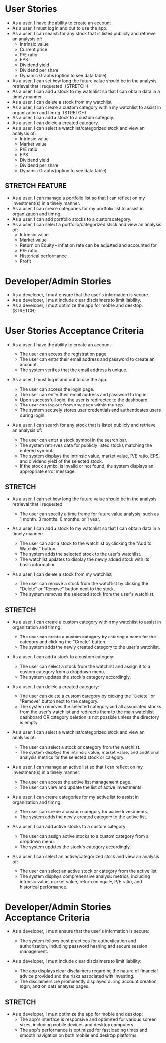 # User Stories

- As a user, I have the ability to create an account.
- As a user, I must log in and out to use the app.
- As a user, I can search for any stock that is listed publicly and retrieve an analysis of:
  * Intrinsic value
  * Current price
  * P/E ratio
  * EPS
  * Dividend yield
  * Dividend per share
  * Dynamic Graphs (option to see data table)
- As a user, I can set how long the future value should be in the analysis retrieval that I requested. (STRETCH)
- As a user, I can add a stock to my watchlist so that I can obtain data in a timely manner.
- As a user, I can delete a stock from my watchlist.
- As a user, I can create a custom category within my watchlist to assist in organization and timing. (STRETCH)
- As a user, I can add a stock to a custom category.
- As a user, I can delete a created category.
- As a user, I can select a watchlist/categorized stock and view an analysis of:
  * Intrinsic value
  * Market value
  * P/E ratio
  * EPS
  * Dividend yield
  * Dividend per share
  * Dynamic Graphs (option to see data table)

## STRETCH FEATURE

- As a user, I can manage a portfolio list so that I can reflect on my investment(s) in a timely manner.
- As a user, I can create categories for my portfolio list to assist in organization and timing.
- As a user, I can add portfolio stocks to a custom category.
- As a user, I can select a portfolio/categorized stock and view an analysis of:
  * Intrinsic value
  * Market value
  * Return on Equity – inflation rate can be adjusted and accounted for
  * P/E ratio
  * Historical performance
  * Profit

# Developer/Admin Stories

- As a developer, I must ensure that the user's information is secure.
- As a developer, I must include clear disclaimers to limit liability.
- As a developer, I must optimize the app for mobile and desktop. (STRETCH)

# User Stories Acceptance Criteria

- As a user, I have the ability to create an account:
  - The user can access the registration page.
  - The user can enter their email address and password to create an account.
  - The system verifies that the email address is unique.

- As a user, I must log in and out to use the app:
  - The user can access the login page.
  - The user can enter their email address and password to log in.
  - Upon successful login, the user is redirected to the dashboard.
  - The user can log out from any page within the app.
  - The system securely stores user credentials and authenticates users during login.

- As a user, I can search for any stock that is listed publicly and retrieve an analysis of:
  - The user can enter a stock symbol in the search bar.
  - The system retrieves data for publicly listed stocks matching the entered symbol.
  - The system displays the intrinsic value, market value, P/E ratio, EPS, and dividend yield of the selected stock.
  - If the stock symbol is invalid or not found, the system displays an appropriate error message.

## STRETCH

- As a user, I can set how long the future value should be in the analysis retrieval that I requested:
  - The user can specify a time frame for future value analysis, such as 1 month, 3 months, 6 months, or 1 year.

- As a user, I can add a stock to my watchlist so that I can obtain data in a timely manner:
  - The user can add a stock to the watchlist by clicking the "Add to Watchlist" button.
  - The system adds the selected stock to the user's watchlist.
  - The watchlist updates to display the newly added stock with its basic information.

- As a user, I can delete a stock from my watchlist:
  - The user can remove a stock from the watchlist by clicking the "Delete" or "Remove" button next to the stock.
  - The system removes the selected stock from the user's watchlist.

## STRETCH

- As a user, I can create a custom category within my watchlist to assist in organization and timing:
  - The user can create a custom category by entering a name for the category and clicking the "Create" button.
  - The system adds the newly created category to the user's watchlist.

- As a user, I can add a stock to a custom category:
  - The user can select a stock from the watchlist and assign it to a custom category from a dropdown menu.
  - The system updates the stock's category accordingly.

- As a user, I can delete a created category:
  - The user can delete a custom category by clicking the "Delete" or "Remove" button next to the category.
  - The system removes the selected category and all associated stocks from the user's watchlist and redirects them to the main watchlist dashboard OR category deletion is not possible unless the directory is empty.

- As a user, I can select a watchlist/categorized stock and view an analysis of:
  - The user can select a stock or category from the watchlist.
  - The system displays the intrinsic value, market value, and additional analysis metrics for the selected stock or category.

- As a user, I can manage an active list so that I can reflect on my investment(s) in a timely manner:
  - The user can access the active list management page.
  - The user can view and update the list of active investments.

- As a user, I can create categories for my active list to assist in organization and timing:
  - The user can create a custom category for active investments.
  - The system adds the newly created category to the active list.

- As a user, I can add active stocks to a custom category:
  - The user can assign active stocks to a custom category from a dropdown menu.
  - The system updates the stock's category accordingly.

- As a user, I can select an active/categorized stock and view an analysis of:
  - The user can select an active stock or category from the active list.
  - The system displays comprehensive analysis metrics, including intrinsic value, market value, return on equity, P/E ratio, and historical performance.

# Developer/Admin Stories Acceptance Criteria

- As a developer, I must ensure that the user's information is secure:
  - The system follows best practices for authentication and authorization, including password hashing and secure session management.

- As a developer, I must include clear disclaimers to limit liability:
  - The app displays clear disclaimers regarding the nature of financial advice provided and the risks associated with investing.
  - The disclaimers are prominently displayed during account creation, login, and on data analysis pages.

## STRETCH

- As a developer, I must optimize the app for mobile and desktop:
  - The app's interface is responsive and optimized for various screen sizes, including mobile devices and desktop computers.
  - The app's performance is optimized for fast loading times and smooth navigation on both mobile and desktop platforms.
